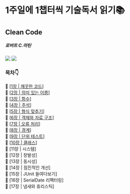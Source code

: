 # 1주일에 1챕터씩 기술독서 읽기📚
## Clean Code 
##### 로버트 C.마틴
![](https://images.velog.io/images/zero9657/post/c94c2cdb-99c2-4a5a-a0f3-66e154fdbb0f/%EB%8B%A4%EC%9A%B4%EB%A1%9C%EB%93%9C.jpg)
![](./서니/블로그/기술블로그/다운로드.jpg)
         
                
### 목차👇               
📖  [[1장 | 깨끗한 코드](./chapter_1/ch_1.md)]    
📖 [[2장 | 의미 있는 이름](./chapter_2/ch_2.md)]    
📖 [[3장 | 함수](./chapter_3/ch_3.md)]     
📖 [[4장 | 주석](./chapter_4/ch_4.md)]     
📖 [[5장 | 형식 맞추기](./chapter_5/ch_5.md)]     
📖 [[6장 | 객체와 자료 구조](./chapter_6/ch_6.md)]       
📖 [[7장 | 오류 처리](./chapter_7/ch_7.md)]    
📖 [[8장 | 경계](./chapter_8/ch_8.md)]    
📖 [[9장 | 단위 테스트](./chapter_9/ch_9.md)]    
📖 [[10장 | 클래스](./chapter_10/ch_10.md)]   
📖 [11장 | 시스템]    
📖 [12장 | 창발성]    
📖 [13장 | 동시성]    
📖 [14장 | 점진적인 개선]    
📖 [15장 | JUnit 들여다보기]     
📖 [16장 | SerialDate 리팩터링]    
📖 [17장 | 냄새와 휴리스틱]    



 
